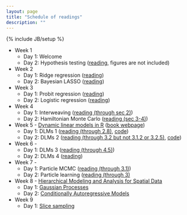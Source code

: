 ```yaml
---
layout: page
title: "Schedule of readings"
description: ""
---
```

{% include JB/setup %}

- Week 1
  - Day 1: Welcome
  - Day 2: Hypothesis testing ([reading](/stat615/papers/ockham.pdf), figures are not included)
- Week 2
  - Day 1: Ridge regression ([reading](/stat615/papers/Ridge_Regression_in_Practice.pdf))
  - Day 2: Bayesian LASSO ([reading](http://www.stat.ufl.edu/~casella/Papers/Lasso.pdf))
- Week 3
  - Day 1: Probit regression ([reading](http://www.stat.cmu.edu/~brian/905-2009/all-papers/albert-chib-1993.pdf))
  - Day 2: Logistic regression ([reading](http://arxiv.org/pdf/1205.0310v3))
- Week 4
  - Day 1: Interweaving ([reading (through sec 2)]({{BASE_PATH}}/papers/Yu_Meng_to_2011.pdf))
  - Day 2: Hamiltonian Monte Carlo ([reading (sec 3-4)](http://www.cs.utoronto.ca/~radford/ftp/ham-mcmc.pdf))
- Week 5 - [Dynamic linear models in R](http://www.amazon.com/gp/product/0387772375/ref=as_li_ss_tl?ie=UTF8&camp=1789&creative=390957&creativeASIN=0387772375&linkCode=as2&tag=jarnieassprod-20) ([book webpage](http://definetti.uark.edu/~gpetris/dlm/))
  - Day 1: DLMs 1 ([reading (through 2.8)]({{BASE_PATH}}/papers/DLMs_ch2.pdf), [code]({{BASE_PATH}}/papers/DLMs_ch2.R)) 
  - Day 2: DLMs 2 ([reading (through 3.2 but not 3.1.2 or 3.2.5)]({{BASE_PATH}}/papers/DLMs_ch3.pdf), [code]({{BASE_PATH}}/papers/DLMs_ch3.R)) 
- Week 6 - 
  - Day 1: DLMs 3 ([reading (through 4.5)]({{BASE_PATH}}/papers/DLMs_ch4.pdf))
  - Day 2: DLMs 4 ([reading]({{BASE_PATH}}/papers/DLMs_ch5.pdf))
- Week 7 -
  - Day 1: Particle MCMC ([reading (through 3.1)](http://www.stats.ox.ac.uk/~doucet/andrieu_doucet_holenstein_PMCMC.pdf))
  - Day 2: Particle learning ([reading (through 3)](http://projecteuclid.org/DPubS/Repository/1.0/Disseminate?view=body&id=pdfview_1&handle=euclid.ss/1280841735)
- Week 8 - [Hierarchical Modeling and Analysis for Spatial Data](http://www.amazon.com/gp/product/158488410X/ref=as_li_ss_tl?ie=UTF8&camp=1789&creative=390957&creativeASIN=158488410X&linkCode=as2&tag=jarnieassprod-20)
  - Day 1: [Gaussian Processes]({{BASE_PATH}}/papers/Spatial_ch2.pdf)
  - Day 2: [Conditionally Autoregressive Models]({{BASE_PATH}}/papers/Spatial_ch3.pdf)
- Week 9
  - Day 1: [Slice sampling](http://www.jstor.org/stable/3448413)


